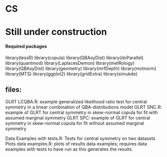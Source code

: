 # CS

# Still under construction



#### Required packages
library(lessR)
library(copula)
library(QBAsyDist)
library(doParallel)
library(quantmod)
library(LaplacesDemon)
library(metRology)
library(QBAsyDist)
library(geometry)
library(mrfDepth)
library(mvtnorm)
library(MTS)
library(ggplot2)
library(gridExtra)
library(simukde)




## files:
GLRT LCQBA.R: example generalized likelihood ratio test for central symmetry in a linear combination of QBA-distributions model
GLRT SNC.R: example of GLRT for central symmetry in skew-normal copula for fit with assumed marginal symmetry 
GLRT SPC: example of GLRT for central symmetry in skew-normal copula for fit without assumed marginal symmetry

Data Examples with tests.R: Tests for central symmetry on two datasets
Plots data examples.R: plots of results data examples; requires data examples with tests to have run as this generates the results
